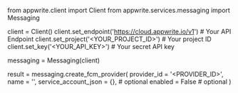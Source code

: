 from appwrite.client import Client
from appwrite.services.messaging import Messaging

client = Client()
client.set_endpoint('https://cloud.appwrite.io/v1') # Your API Endpoint
client.set_project('<YOUR_PROJECT_ID>') # Your project ID
client.set_key('<YOUR_API_KEY>') # Your secret API key

messaging = Messaging(client)

result = messaging.create_fcm_provider(
    provider_id = '<PROVIDER_ID>',
    name = '<NAME>',
    service_account_json = {}, # optional
    enabled = False # optional
)
